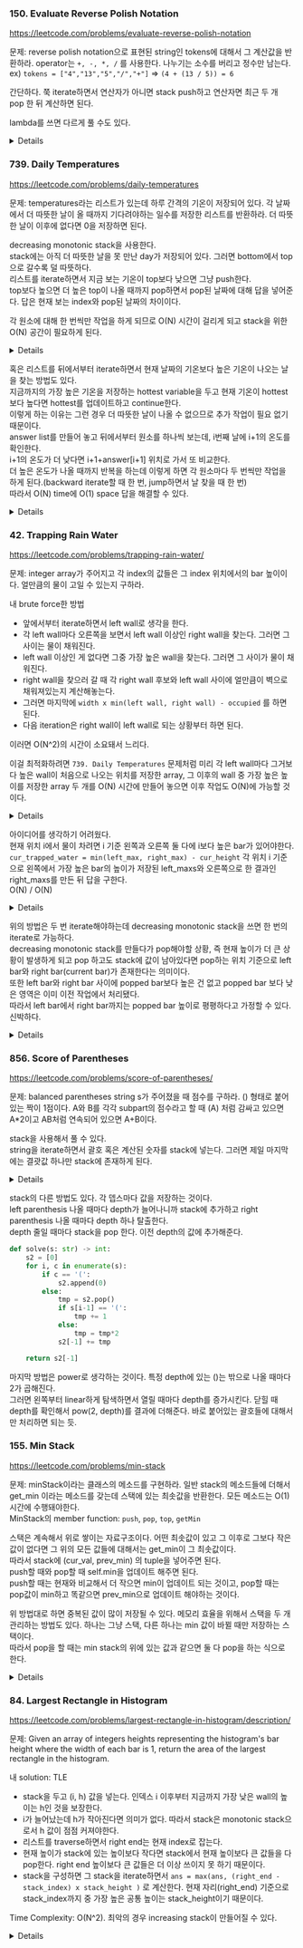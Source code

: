 ### 150. Evaluate Reverse Polish Notation

https://leetcode.com/problems/evaluate-reverse-polish-notation

문제: reverse polish notation으로 표현된 string인 tokens에 대해서 그 계산값을 반환하라. 
operator는 `+, -, *, /` 를 사용한다. 나누기는 소수를 버리고 정수만 남는다.    
ex) `tokens = ["4","13","5","/","+"]` => `(4 + (13 / 5)) = 6`

간단하다. 쭉 iterate하면서 연산자가 아니면 stack push하고 연산자면 최근 두 개 pop 한 뒤 계산하면 된다.

lambda를 쓰면 다르게 풀 수도 있다.   

<details>
  
```python
def evalRPN(self, tokens: List[str]) -> int:
        
    operations = {
        "+": lambda a, b: a + b,
        "-": lambda a, b: a - b,
        "/": lambda a, b: int(a / b),
        "*": lambda a, b: a * b
    }
    
    stack = []
    for token in tokens:
        if token in operations:
            number_2 = stack.pop()
            number_1 = stack.pop()
            operation = operations[token]
            stack.append(operation(number_1, number_2))
        else:
            stack.append(int(token))
    return stack.pop()
```

</details>






### 739. Daily Temperatures

https://leetcode.com/problems/daily-temperatures

문제: temperatures라는 리스트가 있는데 하루 간격의 기온이 저장되어 있다. 각 날짜에서 더 따뜻한 날이 올 때까지 기다려야하는 일수를 저장한 리스트를 반환하라. 더 따뜻한 날이 이후에 없다면 0을 저장하면 된다.

decreasing monotonic stack을 사용한다.   
stack에는 아직 더 따뜻한 날을 못 만난 day가 저장되어 있다. 그러면 bottom에서 top으로 갈수록 덜 따뜻하다.   
리스트를 iterate하면서 지금 보는 기온이 top보다 낮으면 그냥 push한다.   
top보다 높으면 더 높은 top이 나올 때까지 pop하면서 pop된 날짜에 대해 답을 넣어준다.
답은 현재 보는 index와 pop된 날짜의 차이이다.

각 원소에 대해 한 번씩만 작업을 하게 되므로 O(N) 시간이 걸리게 되고 stack을 위한 O(N) 공간이 필요하게 된다.   

<details>
    
```python
class Solution:
    def dailyTemperatures(self, temperatures: List[int]) -> List[int]:
        n = len(temperatures)
        stack = []
        ans = [0] * n
        for i in range(n):
            if not stack:
                stack.append(i)
                continue
            while stack and temperatures[stack[-1]] < temperatures[i]:
                past_i = stack.pop()
                ans[past_i] = i - past_i
            stack.append(i)
        
        return ans
```
    
</details>

혹은 리스트를 뒤에서부터 iterate하면서 현재 날짜의 기온보다 높은 기온이 나오는 날을 찾는 방법도 있다.   
지금까지의 가장 높은 기온을 저장하는 hottest variable을 두고 현재 기온이 hottest보다 높다면 hottest를 업데이트하고 continue한다.   
이렇게 하는 이유는 그런 경우 더 따뜻한 날이 나올 수 없으므로 추가 작업이 필요 없기 때문이다.   
answer list를 만들어 놓고 뒤에서부터 원소를 하나씩 보는데, i번째 날에 i+1의 온도를 확인한다.   
i+1의 온도가 더 낮다면 i+1+answer[i+1] 위치로 가서 또 비교한다.   
더 높은 온도가 나올 때까지 반복을 하는데 이렇게 하면 각 원소마다 두 번씩만 작업을 하게 된다.(backward iterate할 때 한 번, jump하면서 날 찾을 때 한 번)   
따라서 O(N) time에 O(1) space 답을 해결할 수 있다.   

<details>

```python
class Solution:
    def dailyTemperatures(self, temperatures: List[int]) -> List[int]:
        n = len(temperatures)
        ans = [0] * n
        hottest = 0

        for i in range(n-1, -1, -1):
            cur = temperatures[i]
            if cur >= hottest:
                hottest = cur
                continue
            comp_idx = i + 1
            while cur >= temperatures[comp_idx]:
                comp_idx += ans[comp_idx]
            ans[i] = comp_idx - i
        
        return ans

```

</details>


### 42. Trapping Rain Water

https://leetcode.com/problems/trapping-rain-water/

문제: integer array가 주어지고 각 index의 값들은 그 index 위치에서의 bar 높이이다. 얼만큼의 물이 고일 수 있는지 구하라.

내 brute force한 방법   
- 앞에서부터 iterate하면서 left wall로 생각을 한다. 
- 각 left wall마다 오른쪽을 보면서 left wall 이상인 right wall을 찾는다. 그러면 그 사이는 물이 채워진다.
- left wall 이상인 게 없다면 그중 가장 높은 wall을 찾는다. 그러면 그 사이가 물이 채워진다.
- right wall을 찾으러 갈 때 각 right wall 후보와 left wall 사이에 얼만큼이 벽으로 채워져있는지 계산해놓는다.
- 그러면 마지막에 `width x min(left wall, right wall) - occupied` 를 하면 된다.
- 다음 iteration은 right wall이 left wall로 되는 상황부터 하면 된다.

이러면 O(N^2)의 시간이 소요돼서 느리다.

이걸 최적화하려면 `739. Daily Temperatures` 문제처럼 미리 각 left wall마다 그거보다 높은 wall이 처음으로 나오는 위치를 저장한 array, 
그 이후의 wall 중 가장 높은 높이를 저장한 array 두 개를 O(N) 시간에 만들어 놓으면 이후 작업도 O(N)에 가능할 것이다.    


<details>

```py
    def trap(self, height: List[int]) -> int:
        n = len(height)
        left = 0
        ans = 0
        while left < n-1:
            if height[left] == 0:  # If the height of left wall is 0, it cannot trap water.
                left += 1
                continue
            right = tallest_right = left + 1
            occupied, occupied_dict = 0, {}
            while right < n:
                occupied_dict[right] = occupied
                if height[right] >= height[left]:
                    break
                if height[right] > height[tallest_right]:
                    tallest_right = right
                occupied += height[right]
                right += 1
            if right == n:
                right = tallest_right
            width = right - left - 1
            ans += (width * min(height[left], height[right]) - occupied_dict[right])
            left = right
        return ans
```

</details>


아이디어를 생각하기 어려웠다.    
현재 위치 i에서 물이 차려면 i 기준 왼쪽과 오른쪽 둘 다에 i보다 높은 bar가 있어야한다.    
`cur_trapped_water = min(left_max, right_max) - cur_height`
각 위치 i 기준으로 왼쪽에서 가장 높은 bar의 높이가 저장된 left_maxs와 오른쪽으로 한 결과인 right_maxs를 만든 뒤 답을 구한다.   
O(N) / O(N)

<details>

```python
    def trap(self, height: List[int]) -> int:        
        n = len(height)
        total = 0

        left_maxs = [0] * n  # i 기준 왼쪽 중에 가장 큰 값
        right_maxs = [0] * n
        left_max = right_max = 0
        for i in range(1, n):
            left_max = max(left_max, height[i-1])
            left_maxs[i] = left_max
        for i in range(n-2, -1, -1):
            right_max = max(right_max, height[i+1])
            right_maxs[i] = right_max

        for i in range(n):
            cur_trapped = min(left_maxs[i], right_maxs[i]) - height[i]
            if cur_trapped > 0:
                total += cur_trapped
        
        return total
```

</details>

위의 방법은 두 번 iterate해야하는데 decreasing monotonic stack을 쓰면 한 번의 iterate로 가능하다.    
decreasing monotonic stack를 만들다가 pop해야할 상황, 즉 현재 높이가 더 큰 상황이 발생하게 되고 pop 하고도 stack에 값이 남아있다면 pop하는 위치 기준으로 left bar와 right bar(current bar)가 존재한다는 의미이다.   
또한 left bar와 right bar 사이에 popped bar보다 높은 건 없고 popped bar 보다 낮은 영역은 이미 이전 작업에서 처리됐다.    
따라서 left bar에서 right bar까지는 popped bar 높이로 평평하다고 가정할 수 있다.    
신박하다.

<details>

```python
    def trap(self, height: List[int]) -> int:        
        n = len(height)
        total = 0
        stack = []

        current = 0
        while current < n:
            while stack and height[current] > height[stack[-1]]:
                top = stack.pop()
                if not stack:
                    break
                distance = current - stack[-1] - 1
                bounded_height = min(height[current], height[stack[-1]]) - height[top]
                total += distance * bounded_height
            stack.append(current)
            current += 1
        
        return total
```

</details>






### 856. Score of Parentheses

https://leetcode.com/problems/score-of-parentheses/

문제: balanced parentheses string s가 주어졌을 때 점수를 구하라. () 형태로 붙어 있는 짝이 1점이다.
A와 B를 각각 subpart의 점수라고 할 때 (A) 처럼 감싸고 있으면 A*2이고 AB처럼 연속되어 있으면 A+B이다.


stack을 사용해서 풀 수 있다.   
string을 iterate하면서 괄호 혹은 계산된 숫자를 stack에 넣는다. 
그러면 제일 마지막에는 결괏값 하나만 stack에 존재하게 된다.

<details>

```py
    def scoreOfParentheses(self, s: str) -> int:
        stack = []
        for c in s:
            if c == '(':
                # left paranthesis면 stack에 추가만 한다.
                stack.append('(')
            if c == ')':
                # right paranthesis면 계산을 해야한다.
                left = stack.pop()
                if left == '(':
                    # stack의 제일 위에 open이 있었다면 현재의 close와 합쳐서 1을 넣는다.
                    stack.append(1)
                else:
                    # 숫자가 있었다면 그 숫자를 두 배한다. 
                    # stack에는 연속된 숫자가 없음이 보장되므로 그 다음의 pop은 open일 것이다. 합쳐서 2배해서 넣는다.
                    stack.pop()
                    stack.append(left * 2)
            # 각 iteration마다 stack의 top들에 연속된 숫자가 없도록 압축해준다.
            while stack and stack[-1] != '(':
                tmp = stack.pop()
                if stack and stack[-1] != '(':
                    tmp += stack.pop()
                    stack.append(tmp)
                else:
                    stack.append(tmp)
                    break
        return stack[0]
```

</details>


stack의 다른 방법도 있다. 각 뎁스마다 값을 저장하는 것이다.   
left parenthesis 나올 때마다 depth가 늘어나니까 stack에 추가하고 right parenthesis 나올 때마다 depth 하나 탈출한다.    
depth 줄일 때마다 stack을 pop 한다. 
이전 depth의 값에 추가해준다.   

```python
def solve(s: str) -> int:
    s2 = [0]
    for i, c in enumerate(s):
        if c == '(':
            s2.append(0)
        else:
            tmp = s2.pop()
            if s[i-1] == '(':
                tmp += 1
            else:
                tmp = tmp*2
            s2[-1] += tmp

    return s2[-1]
```

마지막 방법은 power로 생각하는 것이다. 특정 depth에 있는 ()는 밖으로 나올 때마다 2가 곱해진다.   
그러면 왼쪽부터 linear하게 탐색하면서 열릴 때마다 depth를 증가시킨다. 닫힐 때 depth를 확인해서 pow(2, depth)를 결과에 더해준다. 바로 붙어있는 괄호들에 대해서만 처리하면 되는 듯.






### 155. Min Stack

https://leetcode.com/problems/min-stack

문제: minStack이라는 클래스의 메소드를 구현하라. 일반 stack의 메소드들에 더해서 get_min 이라는 메소드를 갖는데 스택에 있는 최솟값을 반환한다. 모든 메소드는 O(1) 시간에 수행돼야한다.   
MinStack의 member function: `push`, `pop`, `top`, `getMin`

스택은 계속해서 위로 쌓이는 자료구조이다. 어떤 최솟값이 있고 그 이후로 그보다 작은 값이 없다면 그 위의 모든 값들에 대해서는 get_min이 그 최솟값이다.   
따라서 stack에 (cur_val, prev_min) 의 tuple을 넣어주면 된다.   
push할 때와 pop할 때 self.min을 업데이트 해주면 된다.   
push할 때는 현재와 비교해서 더 작으면 min이 업데이트 되는 것이고, pop할 때는 pop값이 min하고 똑같으면 prev_min으로 업데이트 해야하는 것이다.

위 방법대로 하면 중복된 값이 많이 저장될 수 있다. 메모리 효율을 위해서 스택을 두 개 관리하는 방법도 있다. 하나는 그냥 스택, 다른 하나는 min 값이 바뀔 때만 저장하는 스택이다.   
따라서 pop을 할 때는 min stack의 위에 있는 값과 같으면 둘 다 pop을 하는 식으로 한다.   

<details>

```py
class MinStack:

    def __init__(self):
        self.min = math.inf
        self.stack = []


    def push(self, val: int) -> None:
        self.stack.append((val, self.min))  # min 업데이트 전에 넣어야 prev_min이 된다.
        self.min = min(self.min, val)
        

    def pop(self) -> None:
        val, prev_min = self.stack.pop()
        self.min = max(prev_min, self.min)
        

    def top(self) -> int:
        return self.stack[-1][0]
        

    def getMin(self) -> int:
        return self.min
```

</details>









### 84. Largest Rectangle in Histogram

https://leetcode.com/problems/largest-rectangle-in-histogram/description/

문제: Given an array of integers heights representing the histogram's bar height where the width of each bar is 1, return the area of the largest rectangle in the histogram.


내 solution: TLE    
- stack을 두고 (i, h) 값을 넣는다. 인덱스 i 이후부터 지금까지 가장 낮은 wall의 높이는 h인 것을 보장한다. 
- i가 늘어났는데 h가 작아진다면 의미가 없다. 따라서 stack은 monotonic stack으로서 h 값이 점점 커져야한다.
- 리스트를 traverse하면서 right end는 현재 index로 잡는다. 
- 현재 높이가 stack에 있는 높이보다 작다면 stack에서 현재 높이보다 큰 값들을 다 pop한다. right end 높이보다 큰 값들은 더 이상 쓰이지 못 하기 때문이다. 
- stack을 구성하면 그 stack을 iterate하면서 `ans = max(ans, (right_end - stack_index) x stack_height )` 로 계산한다. 현재 자리(right_end) 기준으로 stack_index까지 중 가장 높은 공통 높이는 stack_height이기 때문이다.


Time Complexity: O(N^2). 최악의 경우 increasing stack이 만들어질 수 있다.


<details>

```py
    def largestRectangleArea(self, heights: List[int]) -> int:
        """
        From index idx, it is guaranteed that height is the shortest.
        If idx becomes larger, heigh with shorter value is no need. Only looks for higher value.
        """
        stack = []  # (idx, height), 
        ans = 0
        for i, height in enumerate(heights):
            last_idx = i
            while stack and height <= stack[-1][1]:
                last_idx, _ = stack.pop()
            stack.append((last_idx, height))

            for _idx, _height in stack:
                ans = max(ans, (i + 1 - _idx) * _height)
        
        return ans
```

</details>




